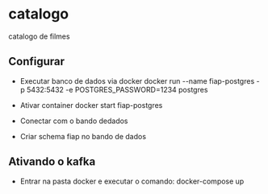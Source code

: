 # catalogo
catalogo de filmes


## Configurar
- Executar banco de dados via docker
docker run --name fiap-postgres -p 5432:5432 -e POSTGRES_PASSWORD=1234 postgres

- Ativar container
docker start fiap-postgres

- Conectar com o bando dedados

- Criar schema fiap no bando de dados

## Ativando o kafka

- Entrar na pasta docker e executar o comando:
    docker-compose up
 
 